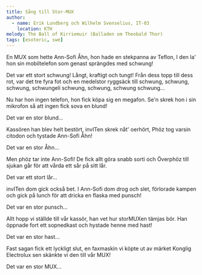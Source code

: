 ```yaml
---
title: Sång till Stor-MUX
author:
  - name: Erik Lundberg och Wilhelm Svenselius, IT-03
    location: KTH
melody: The Ball of Kirriemuir (Balladen om Theobald Thor)
tags: [esoteric, swe]
---
```


En MUX som hette Ann-Sofi Åhn,
hon hade en stekpanna av Teflon,
I den la' hon sin mobiltelefon
som genast sprängdes med schwung!

Det var ett stort schwung!
Långt, kraftigt och tungt!
Från dess topp till dess rot, var det tre fyra fot
och en medelstor ryggsäck till
schwung, schwung, schwung,
schwungeli schwung,
schwung, schwung schwung...

Nu har hon ingen telefon,
hon fick köpa sig en megafon.
Se'n skrek hon i sin mikrofon
så att ingen fick sova en blund!

Det var en stor blund...

Kassören han blev helt bestört,
invITen skrek nåt' oerhört,
Phöz tog varsin citodon
och tystade Ann-Sofi Åhn!

Det var en stor Åhn...

Men phöz tar inte Ann-Sofi!
De fick allt göra snabb sorti
och Överphöz till sjukan går
för att vårda ett sår på sitt lår.

Det var ett stort lår...

invITen dom gick också bet.
I Ann-Sofi dom drog och slet,
förlorade kampen och gick på lunch
för att dricka en flaska med punsch!

Det var en stor punsch...

Allt hopp vi ställde till vår kassör,
han vet hur storMUXen tämjas bör.
Han öppnade fort ett sopnedkast
och hystade henne med hast!

Det var en stor hast...

Fast sagan fick ett lyckligt slut,
en faxmaskin vi köpte ut
av märket Konglig Electrolux
sen skänkte vi den till vår MUX!

Det var en stor MUX...
